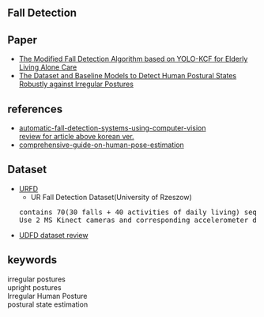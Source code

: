 ## Fall Detection

## Paper
- [The Modified Fall Detection Algorithm based on YOLO-KCF for Elderly Living Alone Care](https://koreascience.kr/article/JAKO202020941738300.view?orgId=anpor&hide=breadcrumb,journalinfo)  
- [The Dataset and Baseline Models to Detect Human Postural States Robustly against Irregular Postures](https://ieeexplore.ieee.org/document/9663782/)  

## references
- [automatic-fall-detection-systems-using-computer-vision](https://neuralet.com/article/building-automatic-fall-detection-systems-using-computer-vision)  
  [review for article above korean ver.](https://github.com/iamdami/TIL/blob/main/fallDetection/FD_using_poseEstination_motionDetection.md)  
- [comprehensive-guide-on-human-pose-estimation](https://www.analyticsvidhya.com/blog/2022/01/a-comprehensive-guide-on-human-pose-estimation/)  

## Dataset
- [URFD](http://fenix.univ.rzeszow.pl/~mkepski/ds/uf.html)  
  - UR Fall Detection Dataset(University of Rzeszow)  
  <pre>
  contains 70(30 falls + 40 activities of daily living) sequences.
  Use 2 MS Kinect cameras and corresponding accelerometer data to record the fall event.
  </pre>
- [UDFD dataset review](https://blog.actorsfit.com/a?ID=01800-fb9c95b5-d2ce-45af-af53-eb98f4ab1204)  

## keywords
irregular postures  
upright postures  
Irregular Human Posture  
postural state estimation  
